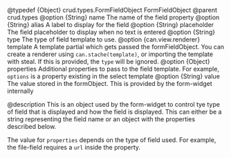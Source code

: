 @typedef {Object} crud.types.FormFieldObject FormFieldObject
@parent crud.types
@option {String} name The name of the field property
@option {String} alias A label to display for the field
@option {String} placeholder The field placeholder to display when no text is entered
@option {String} type The type of field template to use.
@option {can.view.renderer} template A template partial which gets passed the formFieldObject. You can create a renderer using `can.stache(template)`, or importing the template with steal. If this is provided, the `type` will be ignored.
@option {Object} properties Additional properties to pass to the field template. For example, `options` is a property existing in the select template
@option {String} value The value stored in the formObject. This is provided by the form-widget internally

@description
This is an object used by the form-widget to control tye type of field that is displayed and how the field is displayed. This can either be a string representing the field name or an object with the properties described below.

The value for `properties` depends on the type of field used. For example, the file-field requires a `url` inside the property.
